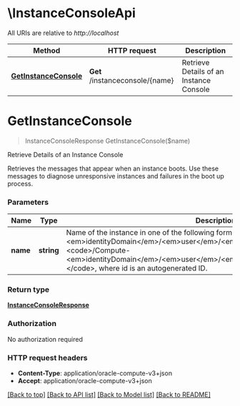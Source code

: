 # \InstanceConsoleApi

All URIs are relative to *http://localhost*

Method | HTTP request | Description
------------- | ------------- | -------------
[**GetInstanceConsole**](InstanceConsoleApi.md#GetInstanceConsole) | **Get** /instanceconsole/{name} | Retrieve Details of an Instance Console


# **GetInstanceConsole**
> InstanceConsoleResponse GetInstanceConsole($name)

Retrieve Details of an Instance Console

Retrieves the messages that appear when an instance boots. Use these messages to diagnose unresponsive instances and failures in the boot up process.


### Parameters

Name | Type | Description  | Notes
------------- | ------------- | ------------- | -------------
 **name** | **string**| Name of the instance in one of the following format: &lt;code&gt;/Compute-&lt;em&gt;identityDomain&lt;/em&gt;/&lt;em&gt;user&lt;/em&gt;/&lt;em&gt;id&lt;/em&gt;&lt;/code&gt; or &lt;code&gt;/Compute-&lt;em&gt;identityDomain&lt;/em&gt;/&lt;em&gt;user&lt;/em&gt;/&lt;em&gt;provided_name&lt;/em&gt;/&lt;em&gt;id&lt;/em&gt;&lt;/code&gt;, where id is an autogenerated ID. | 

### Return type

[**InstanceConsoleResponse**](InstanceConsole-response.md)

### Authorization

No authorization required

### HTTP request headers

 - **Content-Type**: application/oracle-compute-v3+json
 - **Accept**: application/oracle-compute-v3+json

[[Back to top]](#) [[Back to API list]](../README.md#documentation-for-api-endpoints) [[Back to Model list]](../README.md#documentation-for-models) [[Back to README]](../README.md)

